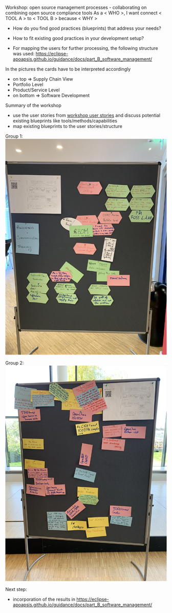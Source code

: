 Workshop: open source management processes - collaborating on combining open source compliance tools
As a < WHO >, I want connect < TOOL A > to < TOOL B > because < WHY >
- How do you find good practices (blueprints) that address your needs?
- How to fit existing good practices in your development setup?

- For mapping the users for further processing, the following structure was used: https://eclipse-apoapsis.github.io/guidance/docs/part_B_software_management/

In the pictures the cards have to be interpreted accordingly
- on top => Supply Chain View
- Portfolio Level
- Product/Service Level
- on bottom => Software Development

Summary of the workshop
- use the user stories from [workshop user stories](../workshop_user_stories/workshop_user_stories.md) and discuss potential existing blueprints like tools/methods/capabilities
- map existing blueprints to the user stories/structure

Group 1:
![Blueprints Group 1](blueprints_group1.jfif)

Group 2:
![Blueprints Group 2](blueprints_group2.jfif)

Next step:
- incorporation of the results in https://eclipse-apoapsis.github.io/guidance/docs/part_B_software_management/ 
